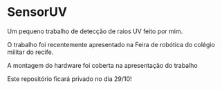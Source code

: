 # SensorUV
Um pequeno trabalho de detecção de raios UV feito por mim.

O trabalho foi recentemente apresentado na Feira de robótica do colégio militar do recife.

A montagem do hardware foi coberta na apresentação do trabalho

Este repositório ficará privado no dia 29/10!

